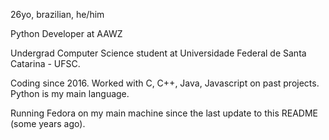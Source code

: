 26yo, brazilian, he/him

Python Developer at AAWZ

Undergrad Computer Science student at Universidade Federal de Santa Catarina - UFSC.

Coding since 2016. Worked with C, C++, Java, Javascript on past projects. Python is my main language.

Running Fedora on my main machine since the last update to this README (some years ago).
